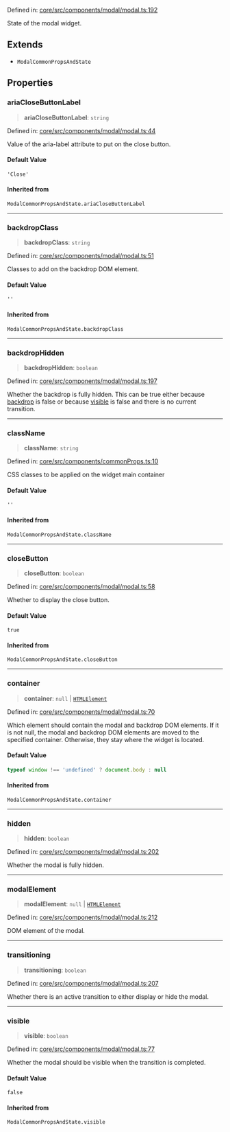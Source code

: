 Defined in: [core/src/components/modal/modal.ts:192](https://github.com/AmadeusITGroup/AgnosUI/blob/83e3261263eba9de0a6240a335ef10a08864f4e6/core/src/components/modal/modal.ts#L192)

State of the modal widget.

## Extends

- `ModalCommonPropsAndState`

## Properties

### ariaCloseButtonLabel

> **ariaCloseButtonLabel**: `string`

Defined in: [core/src/components/modal/modal.ts:44](https://github.com/AmadeusITGroup/AgnosUI/blob/83e3261263eba9de0a6240a335ef10a08864f4e6/core/src/components/modal/modal.ts#L44)

Value of the aria-label attribute to put on the close button.

#### Default Value

`'Close'`

#### Inherited from

`ModalCommonPropsAndState.ariaCloseButtonLabel`

***

### backdropClass

> **backdropClass**: `string`

Defined in: [core/src/components/modal/modal.ts:51](https://github.com/AmadeusITGroup/AgnosUI/blob/83e3261263eba9de0a6240a335ef10a08864f4e6/core/src/components/modal/modal.ts#L51)

Classes to add on the backdrop DOM element.

#### Default Value

`''`

#### Inherited from

`ModalCommonPropsAndState.backdropClass`

***

### backdropHidden

> **backdropHidden**: `boolean`

Defined in: [core/src/components/modal/modal.ts:197](https://github.com/AmadeusITGroup/AgnosUI/blob/83e3261263eba9de0a6240a335ef10a08864f4e6/core/src/components/modal/modal.ts#L197)

Whether the backdrop is fully hidden. This can be true either because [backdrop](ModalProps.md#backdrop) is false or
because [visible](ModalProps.md#visible) is false and there is no current transition.

***

### className

> **className**: `string`

Defined in: [core/src/components/commonProps.ts:10](https://github.com/AmadeusITGroup/AgnosUI/blob/83e3261263eba9de0a6240a335ef10a08864f4e6/core/src/components/commonProps.ts#L10)

CSS classes to be applied on the widget main container

#### Default Value

`''`

#### Inherited from

`ModalCommonPropsAndState.className`

***

### closeButton

> **closeButton**: `boolean`

Defined in: [core/src/components/modal/modal.ts:58](https://github.com/AmadeusITGroup/AgnosUI/blob/83e3261263eba9de0a6240a335ef10a08864f4e6/core/src/components/modal/modal.ts#L58)

Whether to display the close button.

#### Default Value

`true`

#### Inherited from

`ModalCommonPropsAndState.closeButton`

***

### container

> **container**: `null` \| [`HTMLElement`](https://developer.mozilla.org/docs/Web/API/HTMLElement)

Defined in: [core/src/components/modal/modal.ts:70](https://github.com/AmadeusITGroup/AgnosUI/blob/83e3261263eba9de0a6240a335ef10a08864f4e6/core/src/components/modal/modal.ts#L70)

Which element should contain the modal and backdrop DOM elements.
If it is not null, the modal and backdrop DOM elements are moved to the specified container.
Otherwise, they stay where the widget is located.

#### Default Value

```ts
typeof window !== 'undefined' ? document.body : null
```

#### Inherited from

`ModalCommonPropsAndState.container`

***

### hidden

> **hidden**: `boolean`

Defined in: [core/src/components/modal/modal.ts:202](https://github.com/AmadeusITGroup/AgnosUI/blob/83e3261263eba9de0a6240a335ef10a08864f4e6/core/src/components/modal/modal.ts#L202)

Whether the modal is fully hidden.

***

### modalElement

> **modalElement**: `null` \| [`HTMLElement`](https://developer.mozilla.org/docs/Web/API/HTMLElement)

Defined in: [core/src/components/modal/modal.ts:212](https://github.com/AmadeusITGroup/AgnosUI/blob/83e3261263eba9de0a6240a335ef10a08864f4e6/core/src/components/modal/modal.ts#L212)

DOM element of the modal.

***

### transitioning

> **transitioning**: `boolean`

Defined in: [core/src/components/modal/modal.ts:207](https://github.com/AmadeusITGroup/AgnosUI/blob/83e3261263eba9de0a6240a335ef10a08864f4e6/core/src/components/modal/modal.ts#L207)

Whether there is an active transition to either display or hide the modal.

***

### visible

> **visible**: `boolean`

Defined in: [core/src/components/modal/modal.ts:77](https://github.com/AmadeusITGroup/AgnosUI/blob/83e3261263eba9de0a6240a335ef10a08864f4e6/core/src/components/modal/modal.ts#L77)

Whether the modal should be visible when the transition is completed.

#### Default Value

`false`

#### Inherited from

`ModalCommonPropsAndState.visible`
